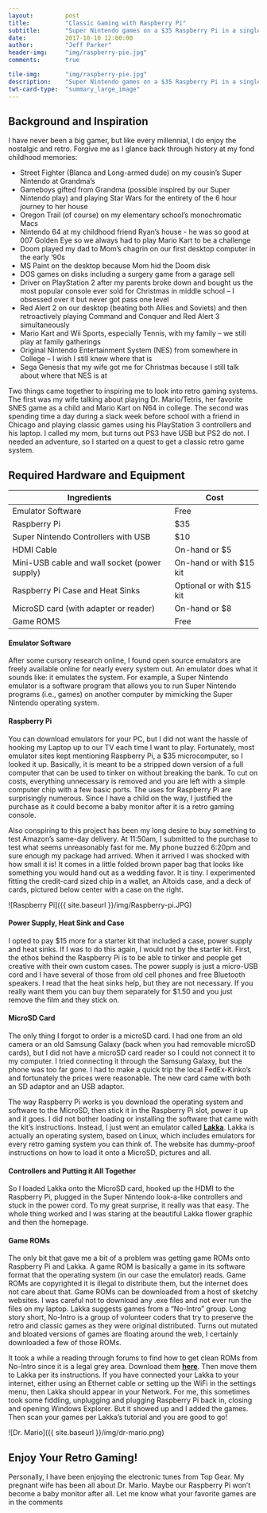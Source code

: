 ```yaml
---
layout:         post
title:          "Classic Gaming with Raspberry Pi"
subtitle:       "Super Nintendo games on a $35 Raspberry Pi in a single afternoon"
date:           2017-10-10 12:00:00
author:         "Jeff Parker"
header-img:     "img/raspberry-pie.jpg"
comments:       true

tile-img:       "img/raspberry-pie.jpg"
description:    "Super Nintendo games on a $35 Raspberry Pi in a single afternoon"
twt-card-type:  "summary_large_image"
---
```

## Background and Inspiration
I have never been a big gamer, but like every millennial, I do enjoy the nostalgic and retro. Forgive me as I glance back through history at my fond childhood memories:
* Street Fighter (Blanca and Long-armed dude) on my cousin’s Super Nintendo at Grandma’s
* Gameboys gifted from Grandma (possible inspired by our Super Nintendo play) and playing Star Wars for the entirety of the 6 hour journey to her house
* Oregon Trail (of course) on my elementary school’s monochromatic Macs
* Nintendo 64 at my childhood friend Ryan’s house - he was so good at 007 Golden Eye so we always had to play Mario Kart to be a challenge
* Doom played my dad to Mom’s chagrin on our first desktop computer in the early ‘90s
* MS Paint on the desktop because Mom hid the Doom disk
* DOS games on disks including a surgery game from a garage sell
* Driver on PlayStation 2 after my parents broke down and bought us the most popular console ever sold for Christmas in middle school – I obsessed over it but never got pass one level
* Red Alert 2 on our desktop (beating both Allies and Soviets) and then retroactively playing Command and Conquer and Red Alert 3 simultaneously
* Mario Kart and Wii Sports, especially Tennis, with my family – we still play at family gatherings
* Original Nintendo Entertainment System (NES) from somewhere in College – I wish I still knew where that is
* Sega Genesis that my wife got me for Christmas because I still talk about where that NES is at

Two things came together to inspiring me to look into retro gaming systems. The first was my wife talking about playing Dr. Mario/Tetris, her favorite SNES game as a child and Mario Kart on N64 in college. The second was spending time a day during a slack week before school with a friend in Chicago and playing classic games using his PlayStation 3 controllers and his laptop. I called my mom, but turns out PS3 have USB but PS2 do not. I needed an adventure, so I started on a quest to get a classic retro game system.

## Required Hardware and Equipment

| Ingredients                                   | Cost                     |
|-----------------------------------------------|--------------------------|
| Emulator Software                             | Free                     |
| Raspberry Pi                                  | $35                      |
| Super Nintendo Controllers with USB           | $10                      |
| HDMI Cable                                    | On-hand or $5            |
| Mini-USB cable and wall socket (power supply) | On-hand or with $15 kit  |
| Raspberry Pi Case and Heat Sinks              | Optional or with $15 kit |
| MicroSD card (with adapter or reader)         | On-hand or $8            |
| Game ROMS                                     | Free                     |


#### **Emulator Software**

After some cursory research online, I found open source emulators are freely available online for nearly every system out. An emulator does what it sounds like: it emulates the system. For example, a Super Nintendo emulator is a software program that allows you to run Super Nintendo programs (i.e., games) on another computer by mimicking the Super Nintendo operating system.

#### **Raspberry Pi**

You can download emulators for your PC, but I did not want the hassle of hooking my Laptop up to our TV each time I want to play. Fortunately, most emulator sites kept mentioning Raspberry Pi, a $35 microcomputer, so I looked it up. Basically, it is meant to be a stripped down version of a full computer that can be used to tinker on without breaking the bank. To cut on costs, everything unnecessary is removed and you are left with a simple computer chip with a few basic ports. The uses for Raspberry Pi are surprisingly numerous. Since I have a child on the way, I justified the purchase as it could become a baby monitor after it is a retro gaming console. 

Also conspiring to this project has been my long desire to buy something to test Amazon’s same-day delivery. At 11:50am, I submitted to the purchase to test what seems unreasonably fast for me. My phone buzzed 6:20pm and sure enough my package had arrived. When it arrived I was shocked with how small it is! It comes in a little folded brown paper bag that looks like something you would hand out as a wedding favor. It is tiny. I experimented fitting the credit-card sized chip in a wallet, an Altoids case, and a deck of cards, pictured below center with a case on the right.

![Raspberry Pi]({{ site.baseurl }}/img/Raspberry-pi.JPG)

#### **Power Supply, Heat Sink and Case**

I opted to pay $15 more for a starter kit that included a case, power supply and heat sinks. If I was to do this again, I would not by the starter kit. First, the ethos behind the Raspberry Pi is to be able to tinker and people get creative with their own custom cases. The power supply is just a micro-USB cord and I have several of those from old cell phones and free Bluetooth speakers. I read that the heat sinks help, but they are not necessary. If you really want them you can buy them separately for $1.50 and you just remove the film and they stick on.

#### **MicroSD Card**

The only thing I forgot to order is a microSD card. I had one from an old camera or an old Samsung Galaxy (back when you had removable microSD cards), but I did not have a microSD card reader so I could not connect it to my computer. I tried connecting it through the Samsung Galaxy, but the phone was too far gone. I had to make a quick trip the local FedEx-Kinko’s and fortunately the prices were reasonable. The new card came with both an SD adaptor and an USB adaptor.

The way Raspberry Pi works is you download the operating system and software to the MicroSD, then stick it in the Raspberry Pi slot, power it up and it goes. I did not bother loading or installing the software that came with the kit’s instructions. Instead, I just went an emulator called **[Lakka]("http://www.lakka.tv/")**. Lakka is actually an operating system, based on Linux, which includes emulators for every retro gaming system you can think of. The website has dummy-proof instructions on how to load it onto a MicroSD, pictures and all.

#### **Controllers and Putting it All Together**

So I loaded Lakka onto the MicroSD card, hooked up the HDMI to the Raspberry Pi, plugged in the Super Nintendo look-a-like controllers and stuck in the power cord. To my great surprise, it really was that easy. The whole thing worked and I was staring at the beautiful Lakka flower graphic and then the homepage.

#### **Game ROMs**

The only bit that gave me a bit of a problem was getting game ROMs onto Raspberry Pi and Lakka. A game ROM is basically a game in its software format that the operating system (in our case the emulator) reads. Game ROMs are copyrighted it is illegal to distribute them, but the internet does not care about that. Game ROMs can be downloaded from a host of sketchy websites. I was careful not to download any .exe files and not ever run the files on my laptop. Lakka suggests games from a “No-Intro” group. Long story short, No-Intro is a group of volunteer coders that try to preserve the retro and classic games as they were original distributed. Turns out mutated and bloated versions of games are floating around the web, I certainly downloaded a few of those ROMs.

It took a while a reading through forums to find how to get clean ROMs from No-Intro since it is a legal grey area. Download them **[here]("https://mega.nz/#F!k0Un1S4B!yuNAMYfMjxEJiPro9iMUnA")**. Then move them to Lakka per its instructions. If you have connected your Lakka to your internet, either using an Ethernet cable or setting up the WiFi in the settings menu, then Lakka should appear in your Network. For me, this sometimes took some fiddling, unplugging and plugging Raspberry Pi back in, closing and opening Windows Explorer. But it showed up and I added the games. Then scan your games per Lakka’s tutorial and you are good to go!

![Dr. Mario]({{ site.baseurl }}/img/dr-mario.png)

## Enjoy Your Retro Gaming!

Personally, I have been enjoying the electronic tunes from Top Gear. My pregnant wife has been all about Dr. Mario. Maybe our Raspberry Pi won’t become a baby monitor after all. Let me know what your favorite games are in the comments 
